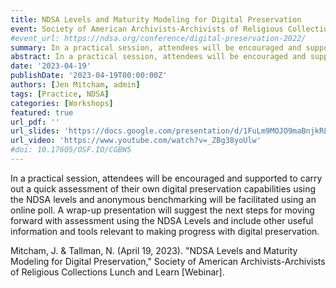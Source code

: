 ```yaml
---
title: NDSA Levels and Maturity Modeling for Digital Preservation
event: Society of American Archivists-Archivists of Religious Collections Lunch and Learn [Webinar]
#event_url: https://ndsa.org/conference/digital-preservation-2022/
summary: In a practical session, attendees will be encouraged and supported to carry out a quick assessment of their own digital preservation capabilities using the NDSA levels and anonymous benchmarking will be facilitated using an online poll.
abstract: In a practical session, attendees will be encouraged and supported to carry out a quick assessment of their own digital preservation capabilities using the NDSA levels and anonymous benchmarking will be facilitated using an online poll. A wrap-up presentation will suggest the next steps for moving forward with assessment using the NDSA Levels and include other useful information and tools relevant to making progress with digital preservation.
date: '2023-04-19'
publishDate: '2023-04-19T00:00:00Z'
authors: [Jen Mitcham, admin]
tags: [Practice, NDSA]
categories: [Workshops]
featured: true
url_pdf: ''
url_slides: 'https://docs.google.com/presentation/d/1FuLm9MOJO9maBnjkRLFYcqjWgZwuCLgFE9p82Wc1OFg/edit?usp=sharing'
url_video: 'https://www.youtube.com/watch?v=_ZBg38yoUlw'
#doi: 10.17605/OSF.IO/CGBW5
---
```

In a practical session, attendees will be encouraged and supported to carry out a quick assessment of their own digital preservation capabilities using the NDSA levels and anonymous benchmarking will be facilitated using an online poll. A wrap-up presentation will suggest the next steps for moving forward with assessment using the NDSA Levels and include other useful information and tools relevant to making progress with digital preservation.

Mitcham, J. & Tallman, N. (April 19, 2023). "NDSA Levels and Maturity Modeling for Digital Preservation," Society of American Archivists-Archivists of Religious Collections Lunch and Learn [Webinar].
